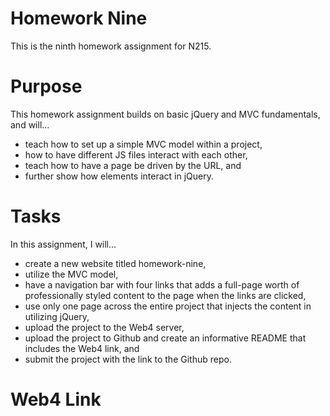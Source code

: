 # Homework Nine

This is the ninth homework assignment for N215.

# Purpose

This homework assignment builds on basic jQuery and MVC fundamentals, and will...

- teach how to set up a simple MVC model within a project,
- how to have different JS files interact with each other,
- teach how to have a page be driven by the URL, and
- further show how elements interact in jQuery.

# Tasks

In this assignment, I will...

- create a new website titled homework-nine,
- utilize the MVC model,
- have a navigation bar with four links that adds a full-page worth of professionally styled content to the page when the links are clicked,
- use only one page across the entire project that injects the content in utilizing jQuery,
- upload the project to the Web4 server,
- upload the project to Github and create an informative README that includes the Web4 link, and
- submit the project with the link to the Github repo.

# Web4 Link
